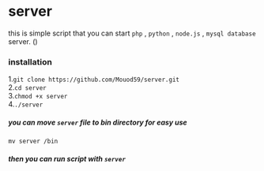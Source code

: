 # server
this is simple script that you can start `php` , `python` , `node.js` , `mysql database` server.
()
### installation
1.`git clone https://github.com/Mouod59/server.git`  
2.`cd server`  
3.`chmod +x server`  
4.`./server`  
##### you can move `server` file to bin directory for easy use
`mv server /bin`
##### then you can run script with `server`

